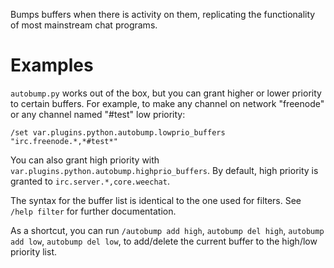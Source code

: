 Bumps buffers when there is activity on them, replicating the functionality of most mainstream chat programs.

# Examples
`autobump.py` works out of the box, but you can grant higher or lower priority to certain buffers. For example, to make any channel on network "freenode" or any channel named "#test" low priority:

```
/set var.plugins.python.autobump.lowprio_buffers "irc.freenode.*,*#test*"
```

You can also grant high priority with `var.plugins.python.autobump.highprio_buffers`. By default, high priority is granted to `irc.server.*,core.weechat`.

The syntax for the buffer list is identical to the one used for filters. See `/help filter` for further documentation.

As a shortcut, you can run `/autobump add high`, `autobump del high`, `autobump add low`, `autobump del low`, to add/delete the current buffer to the high/low priority list.
